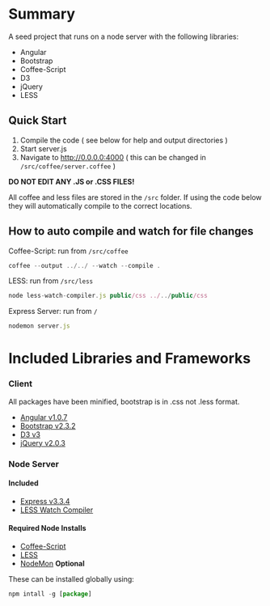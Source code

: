 # Summary

A seed project that runs on a node server with the following libraries:

* Angular
* Bootstrap
* Coffee-Script
* D3
* jQuery
* LESS

## Quick Start

1. Compile the code ( see below for help and output directories )
2. Start server.js
3. Navigate to http://0.0.0.0:4000 ( this can be changed in `/src/coffee/server.coffee` )


**DO NOT EDIT ANY .JS or .CSS FILES!**

All coffee and less files are stored in the `/src` folder. If using the code below they will automatically compile to the correct locations.

## How to auto compile and watch for file changes

Coffee-Script: run from `/src/coffee`
```Javascript
coffee --output ../../ --watch --compile .
```

LESS: run from `/src/less`
```Javascript
node less-watch-compiler.js public/css ../../public/css
```

Express Server: run from `/`
```Javascript
nodemon server.js
```

# Included Libraries and Frameworks
### Client
All packages have been minified, bootstrap is in .css not .less format.

* [Angular v1.0.7](http://angularjs.org/)
* [Bootstrap v2.3.2](http://twitter.github.io/bootstrap/)
* [D3 v3](http://d3js.org/)
* [jQuery v2.0.3](http://jquery.com/)

### Node Server
#### Included
* [Express v3.3.4](http://expressjs.com/)
* [LESS Watch Compiler](https://github.com/jonycheung/Dead-Simple-LESS-Watch-Compiler)

#### Required Node Installs
* [Coffee-Script](http://coffeescript.org/)
* [LESS](http://lesscss.org/)
* [NodeMon](https://github.com/remy/nodemon) **Optional**

These can be installed globally using:
```Javascript
npm intall -g [package]
```
